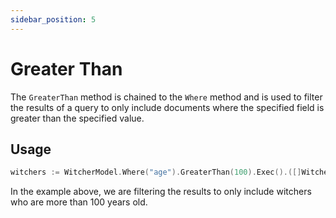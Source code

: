 ```yaml
---
sidebar_position: 5
---
```


# Greater Than

The `GreaterThan` method is chained to the `Where` method and is used to filter the results of a query to only include documents where the specified field is greater than the specified value.

## Usage

```go
witchers := WitcherModel.Where("age").GreaterThan(100).Exec().([]Witcher)
```

In the example above, we are filtering the results to only include witchers who are more than 100 years old.